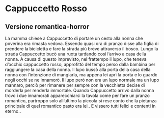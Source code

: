 
# Cappuccetto Rosso
## Versione romantica-horror

La mamma chiese a Cappuccetto di portare un cesto alla nonna che poverina era rimasta vedova. Essendo quasi ora di pranzo disse alla figlia di prendere la bicicletta e fare la strada più breve attraverso il bosco. Lungo la strada Cappuccetto bucò una ruota tardando così l’arrivo a casa della nonna. A causa di questo imprevisto, nel frattempo il lupo, che teneva d’occhio cappuccetto rosso, approfittò del tempo perso dalla bambina per raggiungere la casa della nonna.  Il lupo bussò alla porta della casa della nonna con l’intenzione di mangiarla, ma appena lei aprì la porta e lo guardò negli occhi se ne innamorò. Il lupo però non era un lupo normale ma un lupo mannaro, perciò per rimanere per sempre con la vecchietta decise di morderla per renderla immortale.
Quando Cappuccetto arrivò dalla nonna trovò i due innamorati apparecchiarsi la tavola come per fare un pranzo romantico, purtroppo solo all’ultimo la piccola si rese conto che la pietanza principale di quel romantico pasto era lei..
E vissero tutti felici e contenti in eterno..
